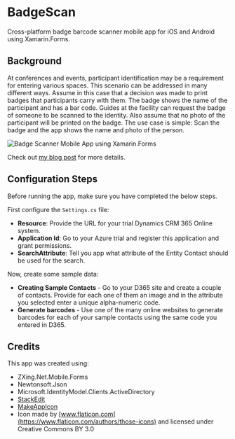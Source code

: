 
# BadgeScan
Cross-platform badge barcode scanner mobile app for iOS and Android using Xamarin.Forms. 
## Background
At conferences and events, participant identification may be a requirement for entering various spaces. This scenario can be addressed in many different ways. Assume in this case that a decision was made to print badges that participants carry with them. The badge shows the name of the participant and has a bar code. Guides at the facility can request the badge of someone to be scanned to the identity. Also assume that no photo of the participant will be printed on the badge. The use case is simple: Scan the badge and the app shows the name and photo of the person.

![Badge Scanner Mobile App using Xamarin.Forms](https://nimamazloumi.files.wordpress.com/2018/02/img_6906.png?w=305&h=542)

Check out [my blog post](https://wp.me/p9B5ok-v) for more details.

## Configuration Steps
Before running the app, make sure you have completed the below steps.

First configure the `Settings.cs` file:

 - **Resource**: Provide the URL for your trial Dynamics CRM 365 Online system.
 - **Application Id**: Go to your Azure trial and register this application and grant permissions.
 - **SearchAttribute**: Tell you app what attribute of the Entity Contact should be used for the search.

Now, create some sample data:

 - **Creating Sample Contacts** - Go to your D365 site and create a couple of contacts. Provide for each one of them an image and in the attribute you selected enter a unique alpha-numeric code.
 - **Generate barcodes** - Use one of the many online websites to generate barcodes for each of your sample contacts using the same code you entered in D365.
## Credits
This app was created using:
 - ZXing.Net.Mobile.Forms
 - Newtonsoft.Json
 - Microsoft.IdentityModel.Clients.ActiveDirectory
 - [StackEdit](https://stackedit.io/app)
 - [MakeAppIcon](https://makeappicon.com)
 - Icon made by [www.flaticon.com](https://www.flaticon.com/authors/those-icons) and licensed under Creative Commons BY 3.0